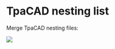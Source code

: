# TpaCAD nesting list

Merge TpaCAD nesting files:

<img src="https://mariuskaz.github.io/images/nestlist.png"/>
